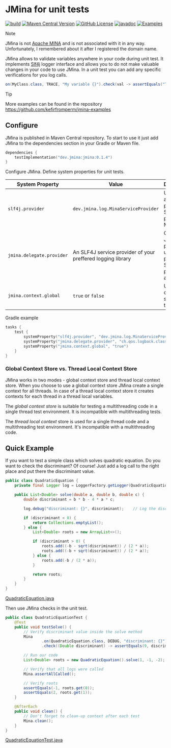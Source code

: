 # JMina for unit tests

[![build](https://github.com/kefirfromperm/jmina/actions/workflows/build.yml/badge.svg)](https://github.com/kefirfromperm/jmina/actions/workflows/build.yml)
[![Maven Central Version](https://img.shields.io/maven-central/v/dev.jmina/jmina)](https://central.sonatype.com/artifact/dev.jmina/jmina)
[![GitHub License](https://img.shields.io/github/license/kefirfromperm/jmina)](LICENSE)
[![javadoc](https://javadoc.io/badge2/dev.jmina/jmina/javadoc.svg)](https://javadoc.io/doc/dev.jmina/jmina)
[![Examples](https://img.shields.io/badge/examples-indigo)](https://github.com/kefirfromperm/jmina-examples)

> [!NOTE]
> JMina is not [Apache MINA](https://mina.apache.org/) and is not associated with it in any way. Unfortunately, I
> remembered about it after I registered the domain name.

JMina allows to validate variables anywhere in your code during unit test. It implements [Slf4j](https://www.slf4j.org/)
logger interface and allows you to do not make valuable changes in your code to use JMina. In a unit test you can add
any specific verifications for you log calls.

```java
on(MyClass.class, TRACE, "My variable {}").check(val -> assertEquals("TEST", val));
```

> [!TIP]
> More examples can be found in the repository https://github.com/kefirfromperm/jmina-examples

## Configure

JMina is published in Maven Central repository. To start to use it just add JMina to the dependencies section in your 
Gradle or Maven file.

```kotlin
dependencies {
    testImplementation("dev.jmina:jmina:0.1.4")
}
```

Configure JMina. Define system properties for unit tests.

| System Property           | Value                                                       | Description                                                              |
|---------------------------|-------------------------------------------------------------|--------------------------------------------------------------------------|
| `slf4j.provider`          | `dev.jmina.log.MinaServiceProvider`                         | Use JMina as a primary SLF4J provider. Mandatory.                        |
| `jmina.delegate.provider` | An SLF4J service provider of your preffered logging library | Configure JMina proxy to use your preferred SLF4J provider as a delegate |
| `jmina.context.global`    | `true` or `false`                                           | User global context store or thread local                                |

Gradle example
```kotlin
tasks {
    test {
        systemProperty("slf4j.provider", "dev.jmina.log.MinaServiceProvider")
        systemProperty("jmina.delegate.provider", "ch.qos.logback.classic.spi.LogbackServiceProvider")
        systemProperty("jmina.context.global", "true")
    }
}
```

### Global Context Store vs. Thread Local Context Store

JMina works in two modes - global context store and thread local context store. When you choose to use a global
context store JMina create a single context for all threads. In case of a thread local context store it creates contexts
for each thread in a thread local variables.

The *global context store* is suitable for testing a multithreading code in a single thread test environment. It is
incompatible with multithreading tests.

The *thread local context* store is used for a single thread code and a multithreading test environment. It's
incompatible
with a multithreading code.

## Quick Example

If you want to test a simple class which solves quadratic equation. Do you want to check the discriminant? Of course!
Just add a log call to the right place and put there the discriminant value.
```java
public class QuadraticEquation {
    private final Logger log = LoggerFactory.getLogger(QuadraticEquation.class);

    public List<Double> solve(double a, double b, double c) {
        double discriminant = b * b - 4 * a * c;

        log.debug("discriminant: {}", discriminant);    // Log the discriminant value to verify it during test execution

        if (discriminant < 0) {
            return Collections.emptyList();
        } else {
            List<Double> roots = new ArrayList<>();

            if (discriminant > 0) {
                roots.add((-b - sqrt(discriminant)) / (2 * a));
                roots.add((-b + sqrt(discriminant)) / (2 * a));
            } else {
                roots.add(-b / (2 * a));
            }

            return roots;
        }
    }
}
```
[QuadraticEquation.java](src/test/java/dev/jmina/example/QuadraticEquation.java)

Then use JMina checks in the unit test.
```java
public class QuadraticEquationTest {
    @Test
    public void testSolve() {
        // Verify discriminant value inside the solve method
        Mina
                .on(QuadraticEquation.class, DEBUG, "discriminant: {}")
                .check((Double discriminant) -> assertEquals(9, discriminant));

        // Run our code
        List<Double> roots = new QuadraticEquation().solve(1, -1, -2);

        // Verify that all logs were called
        Mina.assertAllCalled();

        // Verify roots
        assertEquals(-1, roots.get(0));
        assertEquals(2, roots.get(1));
    }

    @AfterEach
    public void clean() {
        // Don't forget to clean-up context after each test
        Mina.clean();
    }
}
```
[QuadraticEquationTest.java](src/test/java/dev/jmina/example/QuadraticEquationTest.java)

